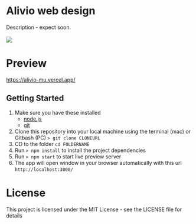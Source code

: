 # Alivio web design
Description - expect soon.
<br/>
<br/>
<img src="https://i.imgur.com/ZRauzCh.jpg" />

# Preview
<a href="https://alivio-mu.vercel.app/" target="_blank">https://alivio-mu.vercel.app/</a>

## Getting Started
1. Make sure you have these installed
	- [node.js](http://nodejs.org/)
	- [git](http://git-scm.com/)
2. Clone this repository into your local machine using the terminal (mac) or Gitbash (PC) `> git clone CLONEURL`
3. CD to the folder `cd FOLDERNAME`
4. Run `> npm install` to install the project dependencies
5. Run `> npm start` to start live preview server
6. The app will open window in your browser automatically with this url `http://localhost:3000/`

# License
This project is licensed under the MIT License - see the LICENSE file for details
